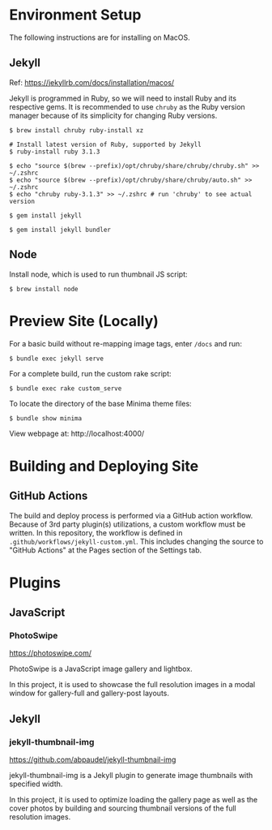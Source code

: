 # Environment Setup
The following instructions are for installing on MacOS.

## Jekyll
Ref: https://jekyllrb.com/docs/installation/macos/

Jekyll is programmed in Ruby, so we will need to install Ruby and its respective gems. It is recommended to use `chruby` as the Ruby version manager because of its simplicity for changing Ruby versions.
```
$ brew install chruby ruby-install xz

# Install latest version of Ruby, supported by Jekyll
$ ruby-install ruby 3.1.3

$ echo "source $(brew --prefix)/opt/chruby/share/chruby/chruby.sh" >> ~/.zshrc
$ echo "source $(brew --prefix)/opt/chruby/share/chruby/auto.sh" >> ~/.zshrc
$ echo "chruby ruby-3.1.3" >> ~/.zshrc # run 'chruby' to see actual version

$ gem install jekyll

$ gem install jekyll bundler
```

## Node
Install node, which is used to run thumbnail JS script:
```
$ brew install node
```

# Preview Site (Locally)
For a basic build without re-mapping image tags, enter `/docs` and run:
```
$ bundle exec jekyll serve
```

For a complete build, run the custom rake script:
```
$ bundle exec rake custom_serve
```

To locate the directory of the base Minima theme files:
```
$ bundle show minima
```

View webpage at: http://localhost:4000/

# Building and Deploying Site
## GitHub Actions
The build and deploy process is performed via a GitHub action workflow. Because of 3rd party plugin(s) utilizations, a custom workflow must be written. In this repository, the workflow is defined in `.github/workflows/jekyll-custom.yml`. This includes changing the source to "GitHub Actions" at the Pages section of the Settings tab.

# Plugins
## JavaScript
### PhotoSwipe
https://photoswipe.com/

PhotoSwipe is a JavaScript image gallery and lightbox.

In this project, it is used to showcase the full resolution images in a modal window for gallery-full and gallery-post layouts.

## Jekyll
### jekyll-thumbnail-img
https://github.com/abpaudel/jekyll-thumbnail-img

jekyll-thumbnail-img is a Jekyll plugin to generate image thumbnails with specified width.

In this project, it is used to optimize loading the gallery page as well as the cover photos by building and sourcing thumbnail versions of the full resolution images.
